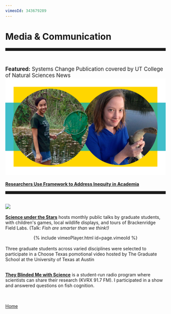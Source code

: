 ```yaml
---
vimeoId: 343679289
---
```


<body>

<div class="container">
<div class="blurb">
<h1>Media & Communication</h1>
<hr style="height:9px;color:#84949B"><br>
	

<p style="text-align:left;font-size:120%"><b>Featured:</b> Systems Change Publication covered by UT College of Natural Sciences News <br>
<img src="/images/diversity2.jpg">
<p><a href="https://cns.utexas.edu/news/researchers-framework-address-inequity-biology"> <b>Researchers Use Framework to Address Inequity in Academia</b></a>	
	
<p>
	
<hr style="height:9px;color:#84949B"><br>
<img src="/images/SUTS1.jpg">
<p><a href="https://scienceunderthestars.org/2018/08/20/sept-13-kelly-wallace/"> <b>Science under the Stars</b></a> hosts monthly public talks by graduate students, with children's games, local wildlife displays, and tours of Brackenridge Field Labs. (Talk: <i>Fish are smarter than we think!) </i></p> 
		


<center>{% include vimeoPlayer.html id=page.vimeoId %}</center><br>
Three graduate students across varied disciplines were selected to participate in a Choose Texas pomotional video hosted by The Graduate School at the University of Texas at Austin <br><br>

<p><a href="https://tbmws.podbean.com/"> <b>They Blinded Me with Science</b></a> is a student-run radio program where scientists can share their research (KVRX 91.7 FM). I participated in a show and answered questions on fish cognition. <br>

<br><br><a href="../">Home</a>
